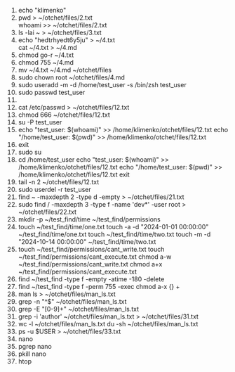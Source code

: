 1. echo "klimenko" 
2. pwd > ~/otchet/files/2.txt    
whoami >> ~/otchet/files/2.txt
3. ls -lai ~ > ~/otchet/files/3.txt 
4. echo "hedtrhyedt6y5ju" > ~/4.txt  
cat ~/4.txt > ~/4.md 
5. chmod go-r ~/4.txt  
6. chmod 755 ~/4.md
7. mv ~/4.txt ~/4.md ~/otchet/files
8. sudo chown root ~/otchet/files/4.md
9. sudo useradd -m -d /home/test_user -s /bin/zsh test_user
10. sudo passwd test_user
11. 
12. cat /etc/passwd > ~/otchet/files/12.txt   
13. chmod 666 ~/otchet/files/12.txt
14. su -P test_user
15. echo "test_user: $(whoami)" >> /home/klimenko/otchet/files/12.txt 
echo "/home/test_user: $(pwd)" >> /home/klimenko/otchet/files/12.txt
16. exit
17. sudo su 
18. cd /home/test_user
echo "test_user: $(whoami)" >> /home/klimenko/otchet/files/12.txt 
echo "/home/test_user: $(pwd)" >> /home/klimenko/otchet/files/12.txt
exit
19. tail -n 2 ~/otchet/files/12.txt
20. sudo userdel -r test_user 
21. find ~ -maxdepth 2 -type d -empty > ~/otchet/files/21.txt
22. sudo find / -maxdepth 3 -type f -name 'dev*' -user root > ~/otchet/files/22.txt 
23. mkdir -p ~/test_find/time ~/test_find/permissions
24. touch ~/test_find/time/one.txt
touch -a -d "2024-01-01 00:00:00" ~/test_find/time/one.txt
touch ~/test_find/time/two.txt
touch -m -d "2024-10-14 00:00:00" ~/test_find/time/two.txt
25. touch ~/test_find/permissions/cant_write.txt 
touch ~/test_find/permissions/cant_execute.txt
chmod a-w ~/test_find/permissions/cant_write.txt
chmod a+x ~/test_find/permissions/cant_execute.txt 
26. find ~/test_find -type f -empty -atime -180 -delete
27. find ~/test_find -type f -perm 755 -exec chmod a-x {} +
28. man ls > ~/otchet/files/man_ls.txt
29. grep -n "^$" ~/otchet/files/man_ls.txt
30. grep -E "[0-9]+" ~/otchet/files/man_ls.txt
31. grep -i 'author' ~/otchet/files/man_ls.txt > ~/otchet/files/31.txt
32. wc -l ~/otchet/files/man_ls.txt 
du -sh ~/otchet/files/man_ls.txt 
33. ps -u $USER > ~/otchet/files/33.txt 
34. nano
35. pgrep nano
36. pkill nano
37. htop